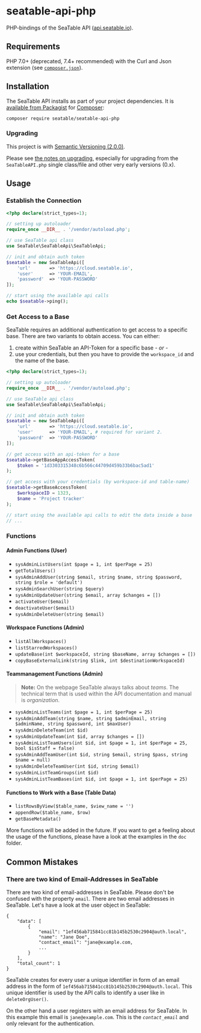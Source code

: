 # seatable-api-php

PHP-bindings of the SeaTable API ([api.seatable.io]).

[api.seatable.io]: https://api.seatable.io/

## Requirements

PHP 7.0+ (deprecated, 7.4+ recommended) with the Curl and Json extension (see [`composer.json`](composer.json)).

## Installation

The SeaTable API installs as part of your project dependencies. It is [available from Packagist](https://packagist.org/packages/seatable/seatable-api-php) for [Composer](https://getcomposer.org/):

```
composer require seatable/seatable-api-php
```

### Upgrading

This project is with [Semantic Versioning (2.0.0)](https://semver.org/).

Please see [the notes on upgrading](UPGRADING.md), especially for upgrading from the `SeaTableAPI.php` single class/file and other very early versions (0.x).

## Usage

### Establish the Connection

```php
<?php declare(strict_types=1);

// setting up autoloader
require_once __DIR__ . '/vendor/autoload.php';

// use SeaTable api class
use SeaTable\SeaTableApi\SeaTableApi;

// init and obtain auth token
$seatable = new SeaTableApi([
    'url'       => 'https://cloud.seatable.io',
    'user'      => 'YOUR-EMAIL',
    'password'  => 'YOUR-PASSWORD'
]);

// start using the available api calls
echo $seatable->ping();
```

### Get Access to a Base

SeaTable requires an additional authentication to get access to a specific base. There are two variants to obtain access. You can either:

1. create within SeaTable an API-Token for a specific base _- or -_
2. use your credentials, but then you have to provide the `workspace_id` and the name of the base.

```php
<?php declare(strict_types=1);

// setting up autoloader
require_once __DIR__ . '/vendor/autoload.php';

// use SeaTable api class
use SeaTable\SeaTableApi\SeaTableApi;

// init and obtain auth token
$seatable = new SeaTableApi([
    'url'       => 'https://cloud.seatable.io',
    'user'      => 'YOUR-EMAIL', # required for variant 2.
    'password'  => 'YOUR-PASSWORD'
]);

// get access with an api-token for a base
$seatable->getBaseAppAccessToken(
    $token = '1d3303315348c6b566c44709d459b33b6bac5ad1'
);

// get access with your credentials (by workspace-id and table-name)
$seatable->getBaseAccessToken(
	$workspaceID = 1323,
	$name = 'Project tracker'
);

// start using the available api calls to edit the data inside a base
// ...
```

### Functions

#### Admin Functions (User)

* `sysAdminListUsers(int $page = 1, int $perPage = 25)`
* `getTotalUsers()`
* `sysAdminAddUser(string $email, string $name, string $password, string $role = 'default')`
* `sysAdminSearchUser(string $query)`
* `sysAdminUpdateUser(string $email, array $changes = [])`
* `activateUser($email)`
* `deactivateUser($email)`
* `sysAdminDeleteUser(string $email)`

#### Workspace Functions (Admin)

* `listAllWorkspaces()`
* `listStarredWorkspaces()`
* `updateBase(int $workspaceId, string $baseName, array $changes = [])`
* `copyBaseExternalLink(string $link, int $destinationWorkspaceId)`

#### Teammanagement Functions (Admin)

> **Note:** On the webpage SeaTable always talks about *teams*. The technical term that is used within the API documentation and manual is *organization*.

* `sysAdminListTeams(int $page = 1, int $perPage = 25)`
* `sysAdminAddTeam(string $name, string $adminEmail, string $adminName, string $password, int $maxUser)`
* `sysAdminDeleteTeam(int $id)`
* `sysAdminUpdateTeam(int $id, array $changes = [])`
* `sysAdminListTeamUsers(int $id, int $page = 1, int $perPage = 25, bool $isStaff = false)`
* `sysAdminAddTeamUser(int $id, string $email, string $pass, string $name = null)`
* `sysAdminDeleteTeamUser(int $id, string $email)`
* `sysAdminListTeamGroups(int $id)`
* `sysAdminListTeamBases(int $id, int $page = 1, int $perPage = 25)`

#### Functions to Work with a Base (Table Data)

* `listRowsByView($table_name, $view_name = '')`
* `appendRow($table_name, $row)`
* `getBaseMetadata()`

More functions will be added in the future. If you want to get a feeling about the usage of the functions, please have a look at the examples in the `doc` folder.

## Common Mistakes

### There are two kind of Email-Addresses in SeaTable

There are two kind of email-addresses in SeaTable. Please don't be confused with the property `email`. There are two email addresses in SeaTable. Let's have a look at the user object in SeaTable:

```
{
    "data": [
        {
            "email": "1ef456ab715841cc81b145b2530c2904@auth.local",
            "name": "Jane Doe",
            "contact_email": "jane@example.com,
            ...
        }
    ],
    "total_count": 1
}
```

SeaTable creates for every user a unique identifier in form of an email address in the form of `1ef456ab715841cc81b145b2530c2904@auth.local`. This unique identifier is used by the API calls to identify a user like in `deleteOrgUser()`.

On the other hand a user registers with an email address for SeaTable. In this example this email is `jane@example.com`. This is the *`contact_email`* and only relevant for the authentication.
